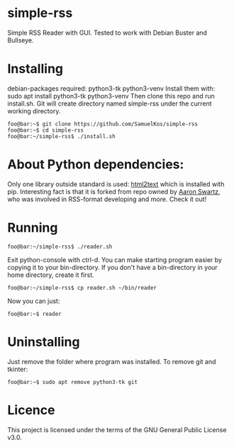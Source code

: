 # simple-rss
Simple RSS Reader with GUI.
Tested to work with Debian Buster and Bullseye.

# Installing
debian-packages required: python3-tk python3-venv
Install them with: sudo apt install python3-tk python3-venv
Then clone this repo and run install.sh.
Git will create directory named simple-rss under the current working directory.
 
```console
foo@bar:~$ git clone https://github.com/SamuelKos/simple-rss
foo@bar:~$ cd simple-rss
foo@bar:~/simple-rss$ ./install.sh
```

# About Python dependencies:
Only one library outside standard is used: [html2text](https://github.com/Alir3z4/html2text/)
which is installed with pip. Interesting fact is that it is forked from repo
owned by [Aaron Swartz](https://en.wikipedia.org/wiki/Aaron_Swartz),
who was involved in RSS-format developing and more. Check it out!
 

# Running 

```console
foo@bar:~/simple-rss$ ./reader.sh
```

Exit python-console with ctrl-d.
You can make starting program easier by copying it to your bin-directory. If you don't
have a bin-directory in your home directory, create it first.
 
```console
foo@bar:~/simple-rss$ cp reader.sh ~/bin/reader           
```

Now you can just:

```console
foo@bar:~$ reader           
```

# Uninstalling
Just remove the folder where program was installed.
To remove git and tkinter:

```console
foo@bar:~$ sudo apt remove python3-tk git
```

# Licence
This project is licensed under the terms of the GNU General Public License v3.0.
